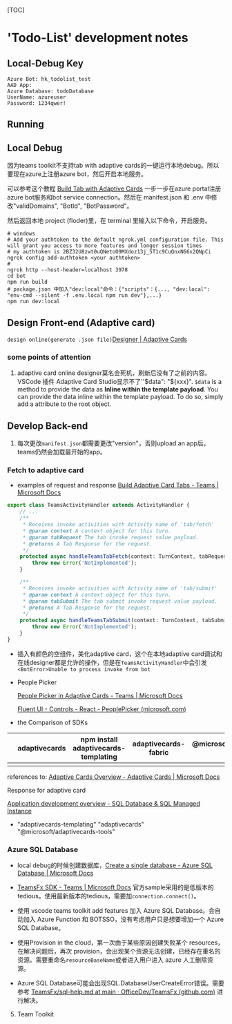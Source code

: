 [TOC]

# 'Todo-List' development notes

## Local-Debug Key

````
Azure Bot: hk_todolist_test
AAD App: 
Azure Database: todoDatabase
UserName: azureuser
Password: 1234qwer!
````



## Running

## Local Debug

因为teams toolkit不支持tab with adaptive cards的一键运行本地debug。所以要现在azure上注册azure bot，然后开启本地服务。

可以参考这个教程 [Build Tab with Adaptive Cards](https://docs.microsoft.com/en-us/microsoftteams/platform/sbs-tab-with-adaptive-cards) 一步一步在azure portal注册azure bot服务和bot service connection。然后在 manifest.json 和 .env 中修改"validDomains", "BotId", "BotPassword"。

然后返回本地 project (floder)里，在 terminal 里输入以下命令，开启服务。

```shell
# windows
# Add your authtoken to the default ngrok.yml configuration file. This will grant you access to more features and longer session times
# my authtoken is 2BZ32U8zwt0uQNetoO9MXdoz13j_5T1c9CuQnxN66x2QNpCi
ngrok config add-authtoken <your authtoken>
# 
ngrok http --host-header=localhost 3978
cd bot
npm run build
# package.json 中加入"dev:local"命令：{"scripts"：{..., "dev:local": "env-cmd --silent -f .env.local npm run dev"},...}
npm run dev:local
```



## Design Front-end (Adaptive card)

`design online(generate .json file)`[Designer | Adaptive Cards](https://adaptivecards.io/designer/)

### some points of attention

1. adaptive card online designer莫名会死机，刷新后没有了之前的内容。VSCode 插件 Adaptive Card Studio显示不了''$data": "${xxx}". `$data` is a method to provide the data as **Inline within the template payload**. You can provide the data inline within the template payload. To do so, simply add a attribute to the root object.

## Develop Back-end

1. 每次更改`manifest.json`都需要更改"version"，否则upload an app后，teams仍然会加载最开始的app。

### Fetch to adaptive card

- examples of request and response [Build Adaptive Card Tabs - Teams | Microsoft Docs](https://docs.microsoft.com/en-us/microsoftteams/platform/tabs/how-to/build-adaptive-card-tabs#fetch-adaptive-card-to-render-to-a-tab)
  
```typescript
export class TeamsActivityHandler extends ActivityHandler {
    // ...
    /**
     * Receives invoke activities with Activity name of 'tab/fetch'
     * @param context A context object for this turn.
     * @param tabRequest The tab invoke request value payload.
     * @returns A Tab Response for the request.
     */
    protected async handleTeamsTabFetch(context: TurnContext, tabRequest: TabRequest): Promise<TabResponse> {
        throw new Error('NotImplemented');
    }

    /**
     * Receives invoke activities with Activity name of 'tab/submit'
     * @param context A context object for this turn.
     * @param tabSubmit The tab submit invoke request value payload.
     * @returns A Tab Response for the request.
     */
    protected async handleTeamsTabSubmit(context: TurnContext, tabSubmit: TabSubmit): Promise<TabResponse> {
        throw new Error('NotImplemented');
    }
}
```

- 插入有颜色的空组件，美化adaptive card，这个在本地adaptive card调试和在线designer都是允许的操作，但是在`TeamsActivityHandler`中会引发 `<BotError>Unable to process invoke from bot`

- People Picker 

   [People Picker in Adaptive Cards - Teams | Microsoft Docs](https://docs.microsoft.com/en-us/microsoftteams/platform/task-modules-and-cards/cards/people-picker?tabs=desktop#dataset)

   [Fluent UI - Controls - React - PeoplePicker (microsoft.com)](https://developer.microsoft.com/en-us/fluentui#/controls/web/peoplepicker)

- the Comparison of SDKs 

|   | adaptivecards | npm install adaptivecards-templating | adaptivecards-fabric | @microsoft/adaptivecards-tools |
| --------  | ------------- | ------------------------------------ | -------------------- | ------------------------------ |
|   |               |                                      |                      |                                |

   references to: [Adaptive Cards Overview - Adaptive Cards | Microsoft Docs](https://docs.microsoft.com/en-us/adaptive-cards/)

Response for adaptive card

[Application development overview - SQL Database & SQL Managed Instance](https://docs.microsoft.com/en-us/azure/azure-sql/database/develop-overview?view=azuresql)

- "adaptivecards-templating"  "adaptivecards" "@microsoft/adaptivecards-tools"

### Azure SQL Database

- local debug的时候创建数据库，[Create a single database - Azure SQL Database | Microsoft Docs](https://docs.microsoft.com/en-us/azure/azure-sql/database/single-database-create-quickstart?view=azuresql&tabs=azure-portal) 

- [TeamsFx SDK - Teams | Microsoft Docs](https://docs.microsoft.com/en-us/microsoftteams/platform/toolkit/teamsfx-sdk) 官方sample采用的是低版本的tedious。使用最新版本的tedious，需要加`connection.connect()`。

- 使用 vscode teams toolkit add features 加入 Azure SQL Database。会自动加入 Azure Function 和 BOTSSO，没有考虑用户只是想要增加一个 Azure SQL Database。
- 使用Provision in the cloud，第一次由于某些原因创建失败某个 resources，在解决问题后，再次 provision，会出现某个资源无法创建，已经存在重名的资源。需要重命名`resourceBaseName`或者进入用户进入 azure 人工删除资源。
- Azure SQL Database可能会出现SQL.DatabaseUserCreateError错误。需要参考 [TeamsFx/sql-help.md at main · OfficeDev/TeamsFx (github.com)](https://github.com/OfficeDev/TeamsFx/blob/main/docs/fx-core/sql-help.md) 进行解决。
5. Team Toolkit
